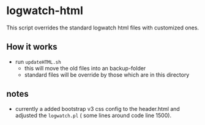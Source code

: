 # logwatch-html
This script overrides the standard logwatch html files with customized ones.

## How it works
* run `updateHTML.sh`
	* this will move the old files into an backup-folder
	* standard files will be override by those which are in this directory

## notes
* currently a added bootstrap v3 css config to the header.html and adjusted the `logwatch.pl` ( some lines around code line 1500).
